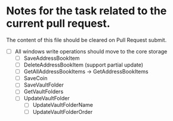 # Notes for the task related to the current pull request.

The content of this file should be cleared on Pull Request submit.

- [ ] All windows write operations should move to the core storage
  - [ ] SaveAddressBookItem
  - [ ] DeleteAddressBookItem (support partial update)
  - [ ] GetAllAddressBookItems -> GetAddressBookItems
  - [ ] SaveCoin
  - [ ] SaveVaultFolder
  - [ ] GetVaultFolders
  - [ ] UpdateVaultFolder
    - [ ] UpdateVaultFolderName
    - [ ] UpdateVaultFolderOrder
